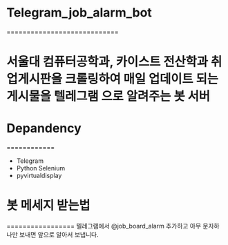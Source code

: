 # Telegram_job_alarm_bot
============================
# 서울대 컴퓨터공학과, 카이스트 전산학과 취업게시판을 크롤링하여 매일 업데이트 되는 게시물을 텔레그램 으로 알려주는 봇 서버

# Depandency
============
* Telegram
* Python Selenium
* pyvirtualdisplay


# 봇 메세지 받는법
=================
텔레그램에서 @job_board_alarm 추가하고 아무 문자하나만 보내면 앞으로 알아서 보냅니다.

